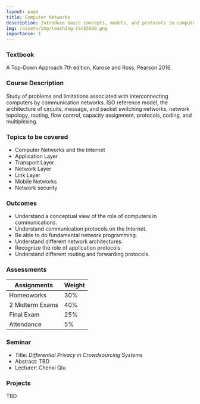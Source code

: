 ```yaml
---
layout: page
title: Computer Networks
description: Introduce basic concepts, models, and protocols in computer networks, including the OSI model and network security. 
img: /assets/img/teaching-CSCE5580.png
importance: 1
---
```


### Textbook ###

A Top-Down Approach 7th edition, Kurose and Ross, Pearson 2016. 

### Course Description ###

Study of problems and limitations associated with interconnecting computers by communication networks. ISO reference model, the architecture of circuits, message, and packet switching networks, network topology, routing, flow control, capacity assignment, protocols, coding, and multiplexing.


### Topics to be covered ###
* Computer Networks and the Internet 
* Application Layer 
* Transport Layer 
* Network Layer 
* Link Layer
* Mobile Networks
* Network security

### Outcomes ###
* Understand a conceptual view of the role of computers in communications. 
* Understand communication protocols on the Internet. 
* Be able to do fundamental network programming. 
* Understand different network architectures. 
* Recognize the role of application protocols. 
* Understand different routing and forwarding protocols.

### Assessments ###
Assignments       | Weight
----------------- | -------------
Homeoworks        | 30%
2 Midterm Exams   | 40%
Final Exam        | 25%
Attendance        | 5%


### Seminar ###
* Title: *Differential Privacy in Crowdsourcing Systems*
* Abstract: TBD
* Lecturer: Chenxi Qiu


### Projects ###
TBD
